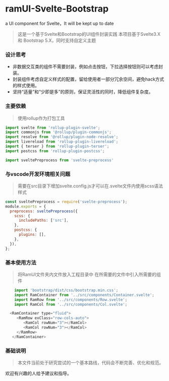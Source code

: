 # ramUI-Svelte-Bootstrap

a UI component for Svelte，It will be kept up to date

> 这是一个基于Svelte和Bootstrap的UI组件封装实践
> 本项目基于Svelte3.X 和 Bootstrap 5.X，同时支持自定义主题

### 设计思考
* 非数据交互类的组件不需要封装，例如点击按钮，下拉选择按钮则可以考虑封装。
* 封装组件考虑自定义样式的配置，留给使用者一部分冗余空间，避免hack方式的样式使用。
* 坚持“适量”和“少即是多”的原则，保证灵活性的同时，降低组件复杂度。

### 主要依赖
> 使用rollup作为打包工具
```javascript
import svelte from 'rollup-plugin-svelte';
import commonjs from '@rollup/plugin-commonjs';
import resolve from '@rollup/plugin-node-resolve';
import livereload from 'rollup-plugin-livereload';
import { terser } from 'rollup-plugin-terser';
import postcss from 'rollup-plugin-postcss';

import sveltePreprocess from 'svelte-preprocess'
```
### 与vscode开发环境相关问题
> 需要在src目录下增加svelte.config.js才可以在.svelte文件内使用scss语法样式
```javascript
const sveltePreprocess = require('svelte-preprocess');
module.exports = {
  preprocess: sveltePreprocess({
    scss: {
      includePaths: ['src'],
    },
    postcss: {
      plugins: [],
    },
  }),
};
```

###  基本使用方法

> 将RamUI文件夹内文件放入工程目录中
> 在所需要的文件中引入所需要的组件

```javascript
    import 'bootstrap/dist/css/bootstrap.min.css';
    import RamContainer from '../src/components/Container.svelte';
    import RamRow from '../src/components/Row.svelte';
    import RamCol from '../src/components/Col.svelte';
```
```javascript
  <RamContainer type="fluid">
     <RamRow exClass="row-cols-auto">
        <RamCol rowNum="3"></RamCol>
        <RamCol rowNum="3"></RamCol>
     </RamRow>
   </RamContainer>
```
### 基础说明 

> 本文件当前处于研究尝试的一个基本路线，代码会不断完善、优化和规范。

  欢迎有兴趣的人给予建议和指导。

